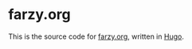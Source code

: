 # farzy.org

This is the source code for [farzy.org](https://farzy.org), written in [Hugo](https://gohugo.io).
